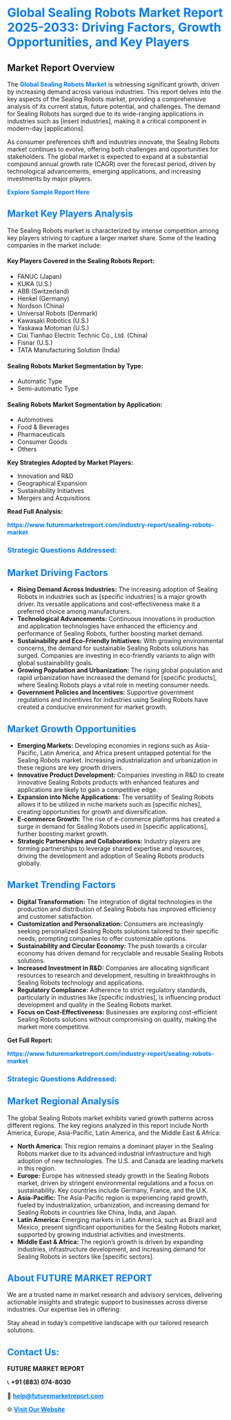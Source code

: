 <h1 style="color: #007BFF;">Global Sealing Robots Market Report 2025-2033: Driving Factors, Growth Opportunities, and Key Players</h1>

<section id="overview">
<h2>Market Report Overview</h2>
<p>The <a href="https://www.futuremarketreport.com/industry-report/sealing-robots-market" style="color: #007BFF; text-decoration: none;"><strong>Global Sealing Robots Market</strong></a> is witnessing significant growth, driven by increasing demand across various industries. This report delves into the key aspects of the Sealing Robots market, providing a comprehensive analysis of its current status, future potential, and challenges. The demand for Sealing Robots has surged due to its wide-ranging applications in industries such as [insert industries], making it a critical component in modern-day [applications].</p>
<p>As consumer preferences shift and industries innovate, the Sealing Robots market continues to evolve, offering both challenges and opportunities for stakeholders. The global market is expected to expand at a substantial compound annual growth rate (CAGR) over the forecast period, driven by technological advancements, emerging applications, and increasing investments by major players.</p>
</section>

<section id="overview">
<p><a href="https://www.futuremarketreport.com/request-sample/reportId=87244" style="color: #007BFF; text-decoration: none;"><strong>Explore Sample Report Here</strong></a></p>
</section>

<section id="key-players">
<h2 style="color: #007BFF;">Market Key Players Analysis</h2>
<p>The Sealing Robots market is characterized by intense competition among key players striving to capture a larger market share. Some of the leading companies in the market include:</p>
<h4>Key Players Covered in the Sealing Robots Report:</h4>
<ul><li>FANUC (Japan)</li><li>KUKA (U.S.)</li><li>ABB (Switzerland)</li><li>Henkel (Germany)</li><li>Nordson (China)</li><li>Universal Robots (Denmark)</li><li>Kawasaki Robotics (U.S.)</li><li>Yaskawa Motoman (U.S.)</li><li>Cixi Tianhao Electric Technic Co., Ltd. (China)</li><li>Fisnar (U.S.)</li><li>TATA Manufacturing Solution (India)</li></ul>
<h4>Sealing Robots Market Segmentation by Type:</h4>
<ul><li>Automatic Type</li><li>Semi-automatic Type</li></ul>

<h4>Sealing Robots Market Segmentation by Application:</h4>
<ul><li>Automotives</li><li>Food &amp; Beverages</li><li>Pharmaceuticals</li><li>Consumer Goods</li><li>Others</li></ul>
<p><strong>Key Strategies Adopted by Market Players:</strong></p>
<ul>
<li>Innovation and R&D</li>
<li>Geographical Expansion</li>
<li>Sustainability Initiatives</li>
<li>Mergers and Acquisitions</li>
</ul>
</section>

<section>
<p><strong>Read Full Analysis: </strong></p><a href="https://www.futuremarketreport.com/industry-report/sealing-robots-market" style="color: #007BFF; text-decoration: none;"><strong>https://www.futuremarketreport.com/industry-report/sealing-robots-market</strong></a>
<h3 style="color: #007BFF;">Strategic Questions Addressed:</h3>
</section>

<section id="driving-factors">
<h2 style="color: #007BFF;">Market Driving Factors</h2>
<ul>
<li><strong>Rising Demand Across Industries:</strong> The increasing adoption of Sealing Robots in industries such as [specific industries] is a major growth driver. Its versatile applications and cost-effectiveness make it a preferred choice among manufacturers.</li>
<li><strong>Technological Advancements:</strong> Continuous innovations in production and application technologies have enhanced the efficiency and performance of Sealing Robots, further boosting market demand.</li>
<li><strong>Sustainability and Eco-Friendly Initiatives:</strong> With growing environmental concerns, the demand for sustainable Sealing Robots solutions has surged. Companies are investing in eco-friendly variants to align with global sustainability goals.</li>
<li><strong>Growing Population and Urbanization:</strong> The rising global population and rapid urbanization have increased the demand for [specific products], where Sealing Robots plays a vital role in meeting consumer needs.</li>
<li><strong>Government Policies and Incentives:</strong> Supportive government regulations and incentives for industries using Sealing Robots have created a conducive environment for market growth.</li>
</ul>
</section>

<section id="growth-opportunities">
<h2 style="color: #007BFF;">Market Growth Opportunities</h2>
<ul>
<li><strong>Emerging Markets:</strong> Developing economies in regions such as Asia-Pacific, Latin America, and Africa present untapped potential for the Sealing Robots market. Increasing industrialization and urbanization in these regions are key growth drivers.</li>
<li><strong>Innovative Product Development:</strong> Companies investing in R&D to create innovative Sealing Robots products with enhanced features and applications are likely to gain a competitive edge.</li>
<li><strong>Expansion into Niche Applications:</strong> The versatility of Sealing Robots allows it to be utilized in niche markets such as [specific niches], creating opportunities for growth and diversification.</li>
<li><strong>E-commerce Growth:</strong> The rise of e-commerce platforms has created a surge in demand for Sealing Robots used in [specific applications], further boosting market growth.</li>
<li><strong>Strategic Partnerships and Collaborations:</strong> Industry players are forming partnerships to leverage shared expertise and resources, driving the development and adoption of Sealing Robots products globally.</li>
</ul>
</section>

<section id="trending-factors">
<h2 style="color: #007BFF;">Market Trending Factors</h2>
<ul>
<li><strong>Digital Transformation:</strong> The integration of digital technologies in the production and distribution of Sealing Robots has improved efficiency and customer satisfaction.</li>
<li><strong>Customization and Personalization:</strong> Consumers are increasingly seeking personalized Sealing Robots solutions tailored to their specific needs, prompting companies to offer customizable options.</li>
<li><strong>Sustainability and Circular Economy:</strong> The push towards a circular economy has driven demand for recyclable and reusable Sealing Robots solutions.</li>
<li><strong>Increased Investment in R&D:</strong> Companies are allocating significant resources to research and development, resulting in breakthroughs in Sealing Robots technology and applications.</li>
<li><strong>Regulatory Compliance:</strong> Adherence to strict regulatory standards, particularly in industries like [specific industries], is influencing product development and quality in the Sealing Robots market.</li>
<li><strong>Focus on Cost-Effectiveness:</strong> Businesses are exploring cost-efficient Sealing Robots solutions without compromising on quality, making the market more competitive.</li>
</ul>
</section>

<section>
<p><strong>Get Full Report: </strong></p><a href="https://www.futuremarketreport.com/industry-report/sealing-robots-market" style="color: #007BFF; text-decoration: none;"><strong>https://www.futuremarketreport.com/industry-report/sealing-robots-market</strong></a>
<h3 style="color: #007BFF;">Strategic Questions Addressed:</h3>
</section>


<section id="regional-analysis">
<h2 style="color: #007BFF;">Market Regional Analysis</h2>
<p>The global Sealing Robots market exhibits varied growth patterns across different regions. The key regions analyzed in this report include North America, Europe, Asia-Pacific, Latin America, and the Middle East & Africa:</p>
<ul>
<li><strong>North America:</strong> This region remains a dominant player in the Sealing Robots market due to its advanced industrial infrastructure and high adoption of new technologies. The U.S. and Canada are leading markets in this region.</li>
<li><strong>Europe:</strong> Europe has witnessed steady growth in the Sealing Robots market, driven by stringent environmental regulations and a focus on sustainability. Key countries include Germany, France, and the U.K.</li>
<li><strong>Asia-Pacific:</strong> The Asia-Pacific region is experiencing rapid growth, fueled by industrialization, urbanization, and increasing demand for Sealing Robots in countries like China, India, and Japan.</li>
<li><strong>Latin America:</strong> Emerging markets in Latin America, such as Brazil and Mexico, present significant opportunities for the Sealing Robots market, supported by growing industrial activities and investments.</li>
<li><strong>Middle East & Africa:</strong> The region’s growth is driven by expanding industries, infrastructure development, and increasing demand for Sealing Robots in sectors like [specific sectors].</li>
</ul>
</section>

<footer>
<h2 style="color: #007BFF;">About FUTURE MARKET REPORT</h2>
<p>We are a trusted name in market research and advisory services, delivering actionable insights and strategic support to businesses across diverse industries. Our expertise lies in offering:</p>

<p>Stay ahead in today’s competitive landscape with our tailored research solutions.</p>

<h2 style="color: #007BFF;">Contact Us:</h2>
<p><strong>FUTURE MARKET REPORT</strong></p>
<p>📞 <strong>+91 (883) 074-8030</strong></p>
<p>📧 <strong><a href="mailto:help@futuremarketreport.com" style="color: #007BFF;">help@futuremarketreport.com</a></strong></p>
<p>🌐 <strong><a href="https://www.futuremarketreport.com/" style="color: #007BFF;">Visit Our Website</a></strong></p>
</footer>